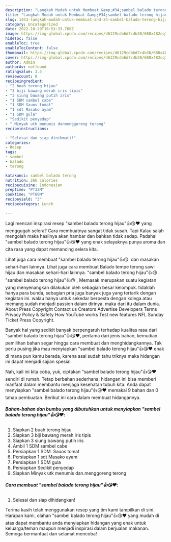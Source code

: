 ```yaml
---
description: "Langkah Mudah untuk Membuat &amp;#34;sambel balado terong hijau&amp;#34;👍😘❤️ Anti Gagal"
title: "Langkah Mudah untuk Membuat &amp;#34;sambel balado terong hijau&amp;#34;👍😘❤️ Anti Gagal"
slug: 1443-langkah-mudah-untuk-membuat-and-34-sambel-balado-terong-hijau-and-34-anti-gagal
category: Uncategorized
date: 2022-10-29T16:53:33.768Z
image: https://img-global.cpcdn.com/recipes/d6129cdb6d7c4b38/680x482cq70/sambel-balado-terong-hijau-foto-resep-utama.jpg
hideToc: false
enableToc: true
enableTocContent: false
thumbnail: https://img-global.cpcdn.com/recipes/d6129cdb6d7c4b38/680x482cq70/sambel-balado-terong-hijau-foto-resep-utama.jpg
cover: https://img-global.cpcdn.com/recipes/d6129cdb6d7c4b38/680x482cq70/sambel-balado-terong-hijau-foto-resep-utama.jpg
author: Admin
authorAv: notfound
ratingvalue: 3.5
reviewcount: 8
recipeingredient:
- "2 buah terong hijau"
- "3 biji bawang merah iris tipis"
- "3 siung bawang putih iris"
- "1 SDM sambel cabe"
- "1 SDM Sauos tomat"
- "1 sdt Masako ayam"
- "1 SDM gula"
- "Sedikit penyedap"
- " Minyak utk menumis danmenggoreng terong"
recipeinstructions:

- "Selesai dan siap dinikmati!"
categories:
- Resep
tags:
- sambel
- balado
- terong

katakunci: sambel balado terong 
nutrition: 266 calories
recipecuisine: Indonesian
preptime: "PT32M"
cooktime: "PT60M"
recipeyield: "3"
recipecategory: Lunch

---
```



Lagi mencari inspirasi resep &#34;sambel balado terong hijau&#34;👍😘❤️ yang menggugah selera? Cara membuatnya sangat tidak susah. Tapi Kalau salah mengolah maka hasilnya akan hambar dan bahkan tidak sedap. Padahal &#34;sambel balado terong hijau&#34;👍😘❤️ yang enak selayaknya punya aroma dan cita rasa yang dapat memancing selera kita.


Lihat juga cara membuat &#34;sambel balado terong hijau&#34;👍😘 ️ dan masakan sehari-hari lainnya. Lihat juga cara membuat Balado tempe terong sawi hijau dan masakan sehari-hari lainnya. &#34;sambel balado terong hijau&#34;👍😘 ️. &#34;sambel balado terong hijau&#34;👍😘 ️, Memasak merupakan suatu kegiatan yang menyenangkan dilakukan oleh sebagian besar kelompok. tidaklah hanya para bunda, sebagian pria juga banyak juga yang tertarik dengan kegiatan ini. walau hanya untuk sekedar berpesta dengan kolega atau memang sudah menjadi passion dalam dirinya. maka dari itu dalam dunia. About Press Copyright Contact us Creators Advertise Developers Terms Privacy Policy &amp; Safety How YouTube works Test new features NFL Sunday Ticket Press Copyright.

Banyak hal yang sedikit banyak berpengaruh terhadap kualitas rasa dari &#34;sambel balado terong hijau&#34;👍😘❤️, pertama dari jenis bahan, kemudian pemilihan bahan segar hingga cara membuat dan menghidangkannya. Tak perlu pusing jika mau menyiapkan &#34;sambel balado terong hijau&#34;👍😘❤️ enak di mana pun kamu berada, karena asal sudah tahu triknya maka hidangan ini dapat menjadi sajian spesial.


Nah, kali ini kita coba, yuk, ciptakan &#34;sambel balado terong hijau&#34;👍😘❤️ sendiri di rumah. Tetap berbahan sederhana, hidangan ini bisa memberi manfaat dalam membantu menjaga kesehatan tubuh kita. Anda dapat menyiapkan &#34;sambel balado terong hijau&#34;👍😘❤️ memakai 9 bahan dan 0 tahap pembuatan. Berikut ini cara dalam membuat hidangannya.

<!--inarticleads1-->

##### Bahan-bahan dan bumbu yang dibutuhkan untuk menyiapkan &#34;sambel balado terong hijau&#34;👍😘❤️:

1. Siapkan 2 buah terong hijau
1. Siapkan 3 biji bawang merah iris tipis
1. Siapkan 3 siung bawang putih iris
1. Ambil 1 SDM sambel cabe
1. Persiapkan 1 SDM. Sauos tomat
1. Persiapkan 1 sdt Masako ayam
1. Persiapkan 1 SDM gula
1. Persiapkan Sedikit penyedap
1. Siapkan  Minyak utk menumis dan.menggoreng terong




<!--inarticleads2-->

##### Cara membuat &#34;sambel balado terong hijau&#34;👍😘❤️:


1. Selesai dan siap dihidangkan!



Terima kasih telah menggunakan resep yang tim kami tampilkan di sini. Harapan kami, olahan &#34;sambel balado terong hijau&#34;👍😘❤️ yang mudah di atas dapat membantu anda menyiapkan hidangan yang enak untuk keluarga/teman maupun menjadi inspirasi dalam berjualan makanan. Semoga bermanfaat dan selamat mencoba!
